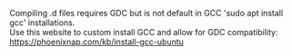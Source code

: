 Compiling .d files requires GDC but is not default in GCC 'sudo apt install gcc' installations.  
Use this website to custom install GCC and allow for GDC compatibility:  
https://phoenixnap.com/kb/install-gcc-ubuntu

